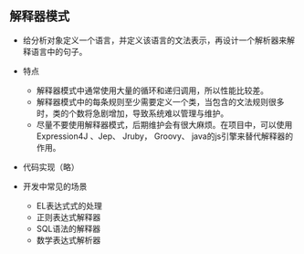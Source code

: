 ## 解释器模式
- 给分析对象定义一个语言，并定义该语言的文法表示，再设计一个解析器来解释语言中的句子。

- 特点

  - 解释器模式中通常使用大量的循环和递归调用，所以性能比较差。
  - 解释器模式中的每条规则至少需要定义一个类，当包含的文法规则很多时，类的个数将急剧增加，导致系统难以管理与维护。
  - 尽量不要使用解释器模式，后期维护会有很大麻烦。在项目中，可以使用Expression4J 、Jep、 Jruby， Groovy、 java的js引擎来替代解释器的作用。

- 代码实现（略）
  
- 开发中常见的场景
  
  - EL表达式式的处理
  - 正则表达式解释器
  - SQL语法的解释器
  - 数学表达式解析器
  
  